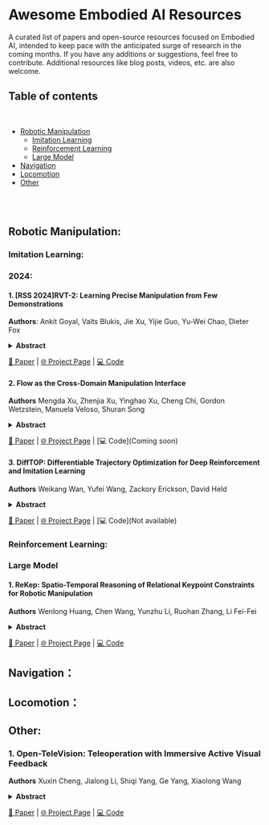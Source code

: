 # Awesome Embodied AI Resources 

A curated list of papers and open-source resources focused on Embodied AI, intended to keep pace with the anticipated surge of research in the coming months. If you have any additions or suggestions, feel free to contribute. Additional resources like blog posts, videos, etc. are also welcome.

## Table of contents

<br>

- [Robotic Manipulation](#robotic-manipulation)
  - [Imitation Learning](#imitation-learning)
  - [Reinforcement Learning](#reinforcement-learning)
  - [Large Model](#large-model)
- [Navigation](#navigation)
- [Locomotion](#locomotion)
- [Other](#other)
  
<br>

<br>

## Robotic Manipulation:

### Imitation Learning:
### 2024:
#### 1. [RSS 2024]RVT-2: Learning Precise Manipulation from Few Demonstrations 
**Authors**: Ankit Goyal, Valts Blukis, Jie Xu, Yijie Guo, Yu-Wei Chao, Dieter Fox 
<details span>
<summary><b>Abstract</b></summary>
In this work, we study how to build a robotic system that can solve multiple 3D manipulation tasks given language instructions. To be useful in industrial and household domains, such a system should be capable of learning new tasks with few demonstrations and solving them precisely. Prior works, like PerAct [40] and RVT [17], have studied this problem, however, they often struggle with tasks requiring high precision. We study how to make them more effective, precise, and fast. Using a combination of architectural and system-level improvements, we propose RVT-2, a multitask 3D manipulation model that is 6X faster in training and 2X faster in inference than its predecessor RVT. RVT-2 achieves a new state-of-the-art on RLBench [24], improving the success rate from 65% to 82%. RVT-2 is also effective in the real world, where it can learn tasks requiring high precision, like picking up and inserting plugs, with just 10 demonstrations. Visual results, code, and trained model are provided at: https://robotic-view-transformer-2.github.io/.
</details>

  [📄 Paper](https://arxiv.org/pdf/2406.08545v1) | [🌐 Project Page](https://robotic-view-transformer-2.github.io/) | [💻 Code](https://github.com/nvlabs/rvt) 

#### 2. Flow as the Cross-Domain Manipulation Interface
**Authors** Mengda Xu, Zhenjia Xu, Yinghao Xu, Cheng Chi, Gordon Wetzstein, Manuela Veloso, Shuran Song
<details span>
<summary><b>Abstract</b></summary>
We present Im2Flow2Act, a scalable learning framework that enables robots to acquire manipulation skills from diverse data sources. The key idea behind Im2Flow2Act is to use object flow as the manipulation interface, bridging domain gaps between different embodiments (i.e., human and robot) and training environments (i.e., real-world and simulated). Im2Flow2Act comprises two components: a flow generation network and a flow-conditioned policy. The flow generation network, trained on human demonstration videos, generates object flow from the initial scene image, conditioned on the task description. The flow-conditioned policy, trained on simulated robot play data, maps the generated object flow to robot actions to realize the desired object movements. By using flow as input, this policy can be directly deployed in the real world with a minimal sim-to-real gap. By leveraging real-world human videos and simulated robot play data, we bypass the challenges of teleoperating physical robots in the real world, resulting in a scalable system for diverse tasks. We demonstrate Im2Flow2Act's capabilities in a variety of real-world tasks, including the manipulation of rigid, articulated, and deformable objects.
</details>

  [📄 Paper](https://www.arxiv.org/abs/2407.15208) | [🌐 Project Page](https://im-flow-act.github.io/) | [💻 Code](Coming soon) 

#### 3. DiffTOP: Differentiable Trajectory Optimization for Deep Reinforcement and Imitation Learning
**Authors** Weikang Wan, Yufei Wang, Zackory Erickson, David Held
<details span>
<summary><b>Abstract</b></summary>
This paper introduces DiffTOP, which utilizes Differentiable Trajectory OPtimization as the policy representation to generate actions for deep reinforcement and imitation learning. Trajectory optimization is a powerful and widely used algorithm in control, parameterized by a cost and a dynamics function. The key to our approach is to leverage the recent progress in differentiable trajectory optimization, which enables computing the gradients of the loss with respect to the parameters of trajectory optimization. As a result, the cost and dynamics functions of trajectory optimization can be learned end-to-end. DiffTOP addresses the ``objective mismatch'' issue of prior model-based RL algorithms, as the dynamics model in DiffTOP is learned to directly maximize task performance by differentiating the policy gradient loss through the trajectory optimization process. We further benchmark DiffTOP for imitation learning on standard robotic manipulation task suites with high-dimensional sensory observations and compare our method to feed-forward policy classes as well as Energy-Based Models (EBM) and Diffusion. Across 15 model-based RL tasks and 35imitation learning tasks with high-dimensional image and point cloud inputs, DiffTOP outperforms prior state-of-the-art methods in both domains.
</details>

  [📄 Paper](https://arxiv.org/pdf/2402.05421) | [🌐 Project Page](None) | [💻 Code](Not available) 
<br>

### Reinforcement Learning:
### Large Model
#### 1. ReKep: Spatio-Temporal Reasoning of Relational Keypoint Constraints for Robotic Manipulation
**Authors**  Wenlong Huang, Chen Wang, Yunzhu Li, Ruohan Zhang, Li Fei-Fei
<details span>
<summary><b>Abstract</b></summary>
Representing robotic manipulation tasks as constraints that associate the robot and the environment is a promising way to encode desired robot behaviors. However, it remains unclear how to formulate the constraints such that they are 1) versatile to diverse tasks, 2) free of manual labeling, and 3) optimizable by off-the-shelf solvers to produce robot actions in real-time. In this work, we introduce Relational Keypoint Constraints (ReKep), a visually-grounded representation for constraints in robotic manipulation. Specifically, ReKep is expressed as Python functions mapping a set of 3D keypoints in the environment to a numerical cost. We demonstrate that by representing a manipulation task as a sequence of Relational Keypoint Constraints, we can employ a hierarchical optimization procedure to solve for robot actions (represented by a sequence of end-effector poses in SE(3)) with a perception-action loop at a real-time frequency. Furthermore, in order to circumvent the need for manual specification of ReKep for each new task, we devise an automated procedure that leverages large vision models and vision-language models to produce ReKep from free-form language instructions and RGB-D observations. We present system implementations on a wheeled single-arm platform and a stationary dual-arm platform that can perform a large variety of manipulation tasks, featuring multi-stage, in-the-wild, bimanual, and reactive behaviors, all without task-specific data or environment models. Website at this https URL.
</details>

  [📄 Paper](https://arxiv.org/pdf/2409.01652) | [🌐 Project Page](https://rekep-robot.github.io/) | [💻 Code](https://github.com/huangwl18/ReKep) 
<br>

## Navigation：

## Locomotion：

## Other:

### 1. Open-TeleVision: Teleoperation with Immersive Active Visual Feedback
**Authors** Xuxin Cheng, Jialong Li, Shiqi Yang, Ge Yang, Xiaolong Wang
<details span>
<summary><b>Abstract</b></summary>
Teleoperation serves as a powerful method for collecting on-robot data essential for robot learning from demonstrations. The intuitiveness and ease of use of the teleoperation system are crucial for ensuring high-quality, diverse, and scalable data. To achieve this, we propose an immersive teleoperation system Open-TeleVision that allows operators to actively perceive the robot's surroundings in a stereoscopic manner. Additionally, the system mirrors the operator's arm and hand movements on the robot, creating an immersive experience as if the operator's mind is transmitted to a robot embodiment. We validate the effectiveness of our system by collecting data and training imitation learning policies on four long-horizon, precise tasks (Can Sorting, Can Insertion, Folding, and Unloading) for 2 different humanoid robots and deploy them in the real world. The system is open-sourced at: this [https URL](https://robot-tv.github.io/)
</details>

 [📄 Paper](https://arxiv.org/abs/2407.01512) | [🌐 Project Page](https://robot-tv.github.io/) | [💻 Code](https://github.com/OpenTeleVision/TeleVision) 
